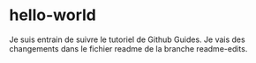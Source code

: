 # hello-world
Je suis entrain de suivre le tutoriel de Github Guides.
Je vais des changements dans le fichier readme de la branche readme-edits.
